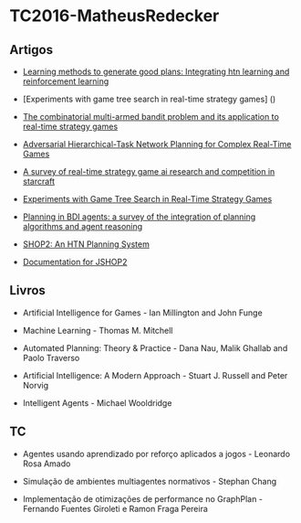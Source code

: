 # TC2016-MatheusRedecker 

## Artigos

- [Learning methods to generate good plans: Integrating htn learning and reinforcement learning]()

- [Experiments with game tree search in real-time strategy games] ()

- [The combinatorial multi-armed bandit problem and its application to real-time strategy games]()

- [Adversarial Hierarchical-Task Network Planning for Complex Real-Time Games](http://ijcai.org/papers15/Papers/IJCAI15-236.pdf)

- [A survey of real-time strategy game ai research and competition in starcraft]()

- [Experiments with Game Tree Search in Real-Time Strategy Games](http://arxiv.org/pdf/1208.1940.pdf)

- [Planning in BDI agents: a survey of the integration of planning algorithms and agent reasoning](http://journals.cambridge.org/download.php?file=%2FKER%2FKER30_01%2FS0269888913000337a.pdf&code=f7114d6160913887e332fec41a70bb64)

- [SHOP2: An HTN Planning System](https://www.jair.org/media/1141/live-1141-2152-jair.pdf)

- [Documentation for JSHOP2](https://www.ida.liu.se/~TDDD48/labs/2015/lab4/JSHOP2.pdf)

## Livros

- Artificial Intelligence for Games - Ian Millington and John Funge	

- Machine Learning - Thomas M. Mitchell	

- Automated Planning: Theory & Practice - Dana Nau, Malik Ghallab and Paolo Traverso	

- Artificial Intelligence: A Modern Approach - Stuart J. Russell and Peter Norvig	

- Intelligent Agents - 	Michael Wooldridge
 
## TC

- Agentes usando aprendizado por reforço aplicados a jogos - Leonardo Rosa Amado

- Simulação de ambientes multiagentes normativos - Stephan Chang

- Implementação de otimizações de performance no GraphPlan - Fernando Fuentes Giroleti e Ramon Fraga Pereira